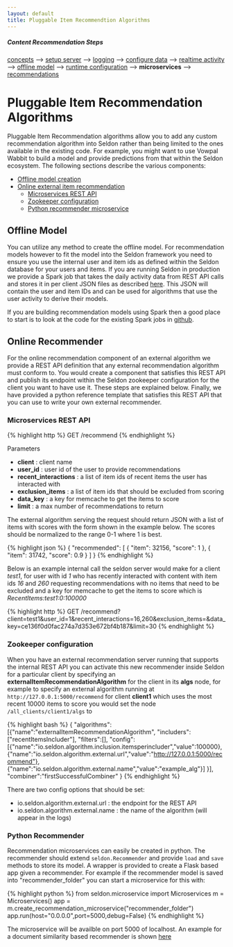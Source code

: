 ```yaml
---
layout: default
title: Pluggable Item Recommendtion Algorithms
---
```


##### Content Recommendation Steps

[concepts](/concepts.html) --> [setup server](/seldon-server-setup.html) --> [logging](/seldon-logging.html) --> [configure data](/item-recommendation-data.html) --> [realtime activity](/realtime-activity-data.html) --> [offline model](/offline-models.html) --> [runtime configuration](/runtime-recommendation.html) --> **microservices** --> [recommendations](api.html)



# Pluggable Item Recommendation Algorithms

Pluggable Item Recommendation algorithms allow you to add any custom recommendation algorithm into Seldon rather than being limited to the ones available in the existing code. For example, you might want to use Vowpal Wabbit to build a model and provide predictions from that within the Seldon ecosystem. The following sections describe the various components:

 * [Offline model creation](#offline-model)
 * [Online external item recommendation](#online-recommendation-model)
   * [Microservices REST API](#recommender-internal-rest-api)
   * [Zookeeper configuration](#recommender-zookeeper-conf)
   * [Python recommender microservice](#recommender-python)

## Offline Model<a name="offline-model"></a>

You can utilize any method to create the offline model. For recommendation models however to fit the model into the Seldon framework you need to ensure you use the internal user and item ids as defined within the Seldon database for your users and items. If you are running Seldon in production we provide a Spark job that takes the daily activity data from REST API calls and stores it in per client JSON files as described [here](spark-models.html#actions). This JSON will contain the user and item IDs and can be used for algorithms that use the user activity to derive their models.

If you are building recommendation models using Spark then a good place to start is to look at the code for the existing Spark jobs in [github](https://github.com/SeldonIO/seldon-server/offline-jobs/spark/).

## Online Recommender<a name="online-recommendation-model"></a>
For the online recommendation component of an external algorithm we provide a REST API definition that any external recommendation algorithm must conform to. You would create a component that satisfies this REST API and publish its endpoint within the Seldon zookeeper configuration for the client you want to have use it. These steps are explained below. Finally, we have provided a python reference template that satisfies this REST API that you can use to write your own external recommender.

### Microservices REST API<a name="recommender-internal-rest-api"></a>

{% highlight http %}
GET     /recommend
{% endhighlight %}	

Parameters

 * **client** : client name
 * **user_id** : user id of the user to provide recommendations
 * **recent_interactions** : a list of item ids of recent items the user has interacted with
 * **exclusion_items** : a list of item ids that should be excluded from scoring
 * **data_key** : a key for memcache to get the items to score
 * **limit** : a max number of recommendations to return

The external algorithm serving the request should return JSON with a list of items with scores with the form shown in the example below. The scores should be normalized to the range 0-1 where 1 is best.

{% highlight json %}
{
  "recommended": [
    {
      "item": 32156,
      "score": 1
    },
    {
      "item": 31742,
      "score": 0.9
    }
  ]
}
{% endhighlight %}	

Below is an example internal call the seldon server would make for a client *test1*, for user with id *1* who has recently interacted with content with item ids *16* and *260* requesting recommendations with no items that need to be excluded and a key for memcache to get the items to score which is *RecentItems:test1:0:100000*

{% highlight http %}
GET /recommend?client=test1&user_id=1&recent_interactions=16,260&exclusion_items=&data_key=ce136f0d0fac274a7d353e672bf4b187&limit=30
{% endhighlight %}	


### Zookeeper configuration<a name="recommender-zookeeper-conf"></a>
When you have an external recommendation server running that supports the internal REST API you can activate this new recommender inside Seldon for a particular client by specifying an **externalItemRecommendationAlgorithm** for the client in its **algs** node, for example to specify an external algorithm running at ```http://127.0.0.1:5000/recommend``` for client **client1** which uses the most recent 10000 items to score you would set the node ```/all_clients/client1/algs``` to 

{% highlight bash %}
{
"algorithms":
	[{"name":"externalItemRecommendationAlgorithm",
	"includers":["recentItemsIncluder"],
	"filters":[],
	"config":[{"name":"io.seldon.algorithm.inclusion.itemsperincluder","value":100000},
		   {"name":"io.seldon.algorithm.external.url","value":"http://127.0.0.1:5000/recommend"},
		   {"name":"io.seldon.algorithm.external.name","value":"example_alg"}]
         }],
"combiner":"firstSuccessfulCombiner"
}
{% endhighlight %}	

There are two config options that should be set:

 * io.seldon.algorithm.external.url : the endpoint for the REST API 
 * io.seldon.algorithm.external.name : the name of the algorithm (will appear in the logs)

### Python Recommender<a name="recommender-python"></a>
Recommendation microservices can easily be created in python. The recommender should extend ```seldon.Recommender``` and provide ```load``` and ```save``` methods to store its model. A wrapper is provided to create a Flask based app given a recommender. For example if the recommender model is saved into "recommender_folder" you can start a microservice for this with:

{% highlight python %}
from seldon.microservice import Microservices
m = Microservices()
app = m.create_recommendation_microservice("recommender_folder")
app.run(host="0.0.0.0",port=5000,debug=False)
{% endhighlight %}

The microservice will be availble on port 5000 of localhost. An example for a document similarity based recommender is shown [here](https://github.com/SeldonIO/seldon-server/blob/master/python/examples/doc_similarity_reuters.ipynb)
	

